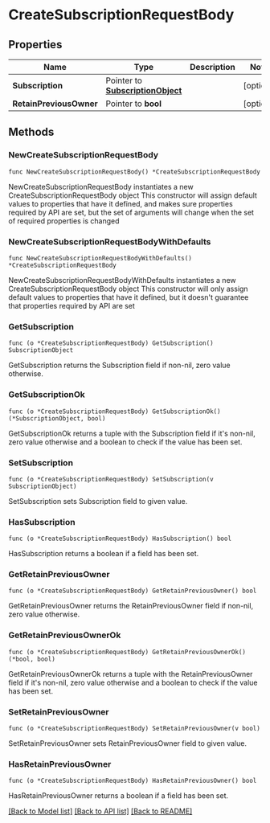 # CreateSubscriptionRequestBody

## Properties

Name | Type | Description | Notes
------------ | ------------- | ------------- | -------------
**Subscription** | Pointer to [**SubscriptionObject**](SubscriptionObject.md) |  | [optional] 
**RetainPreviousOwner** | Pointer to **bool** |  | [optional] 

## Methods

### NewCreateSubscriptionRequestBody

`func NewCreateSubscriptionRequestBody() *CreateSubscriptionRequestBody`

NewCreateSubscriptionRequestBody instantiates a new CreateSubscriptionRequestBody object
This constructor will assign default values to properties that have it defined,
and makes sure properties required by API are set, but the set of arguments
will change when the set of required properties is changed

### NewCreateSubscriptionRequestBodyWithDefaults

`func NewCreateSubscriptionRequestBodyWithDefaults() *CreateSubscriptionRequestBody`

NewCreateSubscriptionRequestBodyWithDefaults instantiates a new CreateSubscriptionRequestBody object
This constructor will only assign default values to properties that have it defined,
but it doesn't guarantee that properties required by API are set

### GetSubscription

`func (o *CreateSubscriptionRequestBody) GetSubscription() SubscriptionObject`

GetSubscription returns the Subscription field if non-nil, zero value otherwise.

### GetSubscriptionOk

`func (o *CreateSubscriptionRequestBody) GetSubscriptionOk() (*SubscriptionObject, bool)`

GetSubscriptionOk returns a tuple with the Subscription field if it's non-nil, zero value otherwise
and a boolean to check if the value has been set.

### SetSubscription

`func (o *CreateSubscriptionRequestBody) SetSubscription(v SubscriptionObject)`

SetSubscription sets Subscription field to given value.

### HasSubscription

`func (o *CreateSubscriptionRequestBody) HasSubscription() bool`

HasSubscription returns a boolean if a field has been set.

### GetRetainPreviousOwner

`func (o *CreateSubscriptionRequestBody) GetRetainPreviousOwner() bool`

GetRetainPreviousOwner returns the RetainPreviousOwner field if non-nil, zero value otherwise.

### GetRetainPreviousOwnerOk

`func (o *CreateSubscriptionRequestBody) GetRetainPreviousOwnerOk() (*bool, bool)`

GetRetainPreviousOwnerOk returns a tuple with the RetainPreviousOwner field if it's non-nil, zero value otherwise
and a boolean to check if the value has been set.

### SetRetainPreviousOwner

`func (o *CreateSubscriptionRequestBody) SetRetainPreviousOwner(v bool)`

SetRetainPreviousOwner sets RetainPreviousOwner field to given value.

### HasRetainPreviousOwner

`func (o *CreateSubscriptionRequestBody) HasRetainPreviousOwner() bool`

HasRetainPreviousOwner returns a boolean if a field has been set.


[[Back to Model list]](../README.md#documentation-for-models) [[Back to API list]](../README.md#documentation-for-api-endpoints) [[Back to README]](../README.md)


